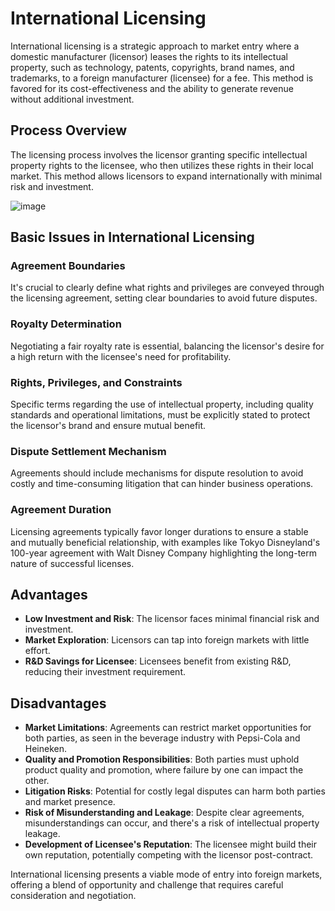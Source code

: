 # International Licensing

International licensing is a strategic approach to market entry where a domestic manufacturer (licensor) leases the rights to its intellectual property, such as technology, patents, copyrights, brand names, and trademarks, to a foreign manufacturer (licensee) for a fee. This method is favored for its cost-effectiveness and the ability to generate revenue without additional investment.

## Process Overview

The licensing process involves the licensor granting specific intellectual property rights to the licensee, who then utilizes these rights in their local market. This method allows licensors to expand internationally with minimal risk and investment.

![image](https://github.com/Collegehive/Notes/assets/159722383/a958bc1b-a251-4cf0-85b7-1b6b4ef711fd)


## Basic Issues in International Licensing

### Agreement Boundaries
It's crucial to clearly define what rights and privileges are conveyed through the licensing agreement, setting clear boundaries to avoid future disputes.

### Royalty Determination
Negotiating a fair royalty rate is essential, balancing the licensor's desire for a high return with the licensee's need for profitability.

### Rights, Privileges, and Constraints
Specific terms regarding the use of intellectual property, including quality standards and operational limitations, must be explicitly stated to protect the licensor's brand and ensure mutual benefit.

### Dispute Settlement Mechanism
Agreements should include mechanisms for dispute resolution to avoid costly and time-consuming litigation that can hinder business operations.

### Agreement Duration
Licensing agreements typically favor longer durations to ensure a stable and mutually beneficial relationship, with examples like Tokyo Disneyland's 100-year agreement with Walt Disney Company highlighting the long-term nature of successful licenses.

## Advantages

- **Low Investment and Risk**: The licensor faces minimal financial risk and investment.
- **Market Exploration**: Licensors can tap into foreign markets with little effort.
- **R&D Savings for Licensee**: Licensees benefit from existing R&D, reducing their investment requirement.

## Disadvantages

- **Market Limitations**: Agreements can restrict market opportunities for both parties, as seen in the beverage industry with Pepsi-Cola and Heineken.
- **Quality and Promotion Responsibilities**: Both parties must uphold product quality and promotion, where failure by one can impact the other.
- **Litigation Risks**: Potential for costly legal disputes can harm both parties and market presence.
- **Risk of Misunderstanding and Leakage**: Despite clear agreements, misunderstandings can occur, and there's a risk of intellectual property leakage.
- **Development of Licensee's Reputation**: The licensee might build their own reputation, potentially competing with the licensor post-contract.

International licensing presents a viable mode of entry into foreign markets, offering a blend of opportunity and challenge that requires careful consideration and negotiation.
